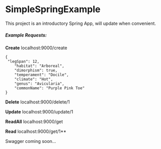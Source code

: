 # SimpleSpringExample
This project is an introductory Spring App, will update when convenient.

#####  Example Requests: 

**Create**
localhost:9000/create 

    {
     "legSpan": 12,
        "habitat": "Arboreal",
        "dimorphism": true,
        "temperament": "Docile",
        "climate": "Hot",
        "genus": "Avicularia",
        "commonName": "Purple Pink Toe"
    }
    
 **Delete** 
localhost:9000/delete/1 

 **Update** 
localhost:9000/update/1 

 **ReadAll** 
localhost:9000/get

 **Read** 
localhost:9000/get/1**


Swagger coming soon...
